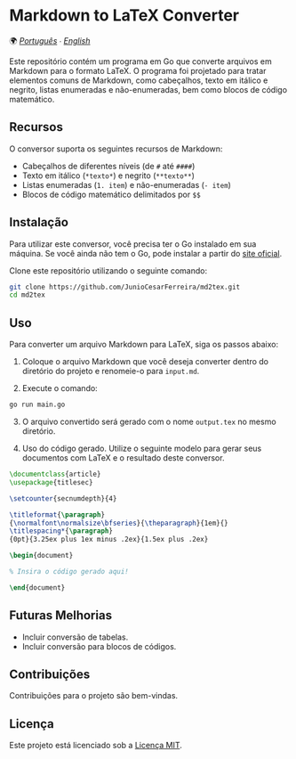 # Markdown to LaTeX Converter

🌍 *[Português](README.md) ∙ [English](README_en.md)*

Este repositório contém um programa em Go que converte arquivos em Markdown para o formato LaTeX. O programa foi projetado para tratar elementos comuns de Markdown, como cabeçalhos, texto em itálico e negrito, listas enumeradas e não-enumeradas, bem como blocos de código matemático.

## Recursos

O conversor suporta os seguintes recursos de Markdown:

- Cabeçalhos de diferentes níveis (de `#` até `####`)
- Texto em itálico (`*texto*`) e negrito (`**texto**`)
- Listas enumeradas (`1. item`) e não-enumeradas (`- item`)
- Blocos de código matemático delimitados por `$$`

## Instalação

Para utilizar este conversor, você precisa ter o Go instalado em sua máquina. Se você ainda não tem o Go, pode instalar a partir do [site oficial](https://golang.org/dl/).

Clone este repositório utilizando o seguinte comando:

```bash
git clone https://github.com/JunioCesarFerreira/md2tex.git
cd md2tex
```

## Uso

Para converter um arquivo Markdown para LaTeX, siga os passos abaixo:

1. Coloque o arquivo Markdown que você deseja converter dentro do diretório do projeto e renomeie-o para `input.md`.

2. Execute o comando:

```bash
go run main.go
```

3. O arquivo convertido será gerado com o nome `output.tex` no mesmo diretório.

4. Uso do código gerado. Utilize o seguinte modelo para gerar seus documentos com LaTeX e o resultado deste conversor.

```tex
\documentclass{article}
\usepackage{titlesec}

\setcounter{secnumdepth}{4}

\titleformat{\paragraph}
{\normalfont\normalsize\bfseries}{\theparagraph}{1em}{}
\titlespacing*{\paragraph}
{0pt}{3.25ex plus 1ex minus .2ex}{1.5ex plus .2ex}

\begin{document}

% Insira o código gerado aqui!

\end{document}
```

## Futuras Melhorias

- Incluir conversão de tabelas.
- Incluir conversão para blocos de códigos.

## Contribuições

Contribuições para o projeto são bem-vindas.

## Licença

Este projeto está licenciado sob a [Licença MIT](LICENSE).

